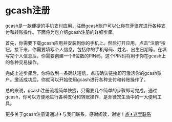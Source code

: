 # gcash注册

gcash是一款便捷的手机支付应用，注册gcash账户可以让你在菲律宾进行各种支付和转账操作。下面将为您介绍gcash注册的详细步骤。

首先，你需要下载gcash应用并安装到你的手机上。然后打开应用，点击“注册”按钮。接下来，你需要填写个人信息，包括你的手机号码、姓名、出生日期等。在填写完个人信息后，你需要创建一个6位数的PIN码，这个PIN码将用于你在gcash上的各种交易操作。

完成上述步骤后，你将收到一条确认短信，点击确认链接即可激活你的gcash账户。激活成功后，你就可以开始使用gcash进行各种支付和转账操作了。

总的来说，gcash注册流程简单快捷，只需要几个简单的步骤即可完成。通过gcash，你可以方便地进行各种支付和转账操作，是菲律宾生活中的一大便利工具。

更多关于gcash注册请通过✈与我们联系，感谢阅读，谢谢！[点✈这里联系](https://t.me/lianmeng09)